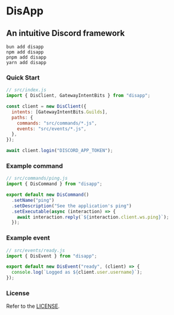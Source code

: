 # DisApp

## An intuitive Discord framework

```sh-session
bun add disapp
npm add disapp
pnpm add disapp
yarn add disapp
```

### Quick Start

```js
// src/index.js
import { DisClient, GatewayIntentBits } from "disapp";

const client = new DisClient({
  intents: [GatewayIntentBits.Guilds],
  paths: {
    commands: "src/commands/*.js",
    events: "src/events/*.js",
  },
});

await client.login("DISCORD_APP_TOKEN");
```

### Example command

```ts
// src/commands/ping.js
import { DisCommand } from "disapp";

export default new DisCommand()
  .setName("ping")
  .setDescription("See the application's ping")
  .setExecutable(async (interaction) => {
    await interaction.reply(`${interaction.client.ws.ping}`);
  });
```

### Example event

```ts
// src/events/ready.js
import { DisEvent } from "disapp";

export default new DisEvent("ready", (client) => {
  console.log(`Logged as ${client.user.username}`);
});
```

### License

Refer to the [LICENSE](LICENSE).
